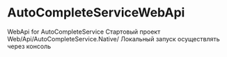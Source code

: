 # AutoCompleteServiceWebApi
WebApi for AutoCompleteService
Стартовый проект Web/Api/AutoCompleteService.Native/
Локальный запуск осуществлять через консоль
